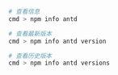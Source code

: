 ```bash
# 查看信息
cmd > npm info antd
```

```bash
# 查看最新版本
cmd > npm info antd version
```

```bash
# 查看历史版本
cmd > npm info antd versions
```